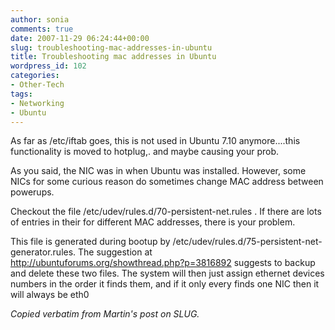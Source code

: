 ```yaml
---
author: sonia
comments: true
date: 2007-11-29 06:24:44+00:00
slug: troubleshooting-mac-addresses-in-ubuntu
title: Troubleshooting mac addresses in Ubuntu
wordpress_id: 102
categories:
- Other-Tech
tags:
- Networking
- Ubuntu
---
```


As far as /etc/iftab goes, this is not used in Ubuntu 7.10
anymore....this functionality is moved to hotplug,. and maybe causing
your prob.<!-- more -->

As you said, the NIC was in when Ubuntu was installed. However, some
NICs for some curious reason do sometimes change MAC address between
powerups.

Checkout the file /etc/udev/rules.d/70-persistent-net.rules . If there
are lots of entries in their for different MAC addresses, there is
your problem.

This file is generated during bootup by
/etc/udev/rules.d/75-persistent-net-generator.rules. The suggestion at
http://ubuntuforums.org/showthread.php?p=3816892 suggests to backup
and delete these two files. The system will then just assign ethernet
devices numbers in the order it finds them, and if it only every finds
one NIC then it will always be eth0

_Copied verbatim from Martin's post on SLUG._
